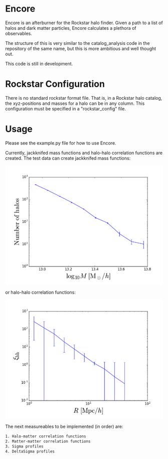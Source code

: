 Encore
======
Encore is an afterburner for the Rockstar halo finder. 
Given a path to a list of halos and dark matter particles, 
Encore calculates a plethora of observables.

The structure of this is very similar to the catalog_analysis
code in the repository of the same name, but this is more
ambitious and well thought out.

This code is still in development.

Rockstar Configuration
======================
There is no standard rockstar format file. That is,
in a Rockstar halo catalog, the xyz-positions and masses
for a halo can be in any column. This configuration
must be specified in a "rockstar_config" file.

Usage
=====
Please see the example.py file for how to use Encore.

Currently, jackknifed mass functions and
halo-halo correlation functions are created.
The test data can create jackknifed mass functions:

![mf_example](plots/MF_example.png)

or halo-halo correlation functions:

![hhcf_example](plots/HHCF_example.png)

The next measureables to be implemented (in order) are:
~~~ 
1. Halo-matter correlation functions
2. Matter-matter correlation functions
3. Sigma profiles
4. DeltaSigma profiles
~~~
